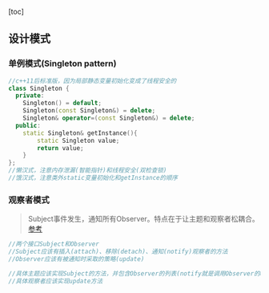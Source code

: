 [toc]

## 设计模式

### 单例模式(Singleton pattern)

```c++
//c++11后标准版，因为局部静态变量初始化变成了线程安全的
class Singleton {
  private:
    Singleton() = default;
    Singleton(const Singleton&) = delete;
    Singleton& operator=(const Singleton&) = delete;
  public:
    static Singleton& getInstance(){
        static Singleton value;
        return value;
    }
};
//懒汉式，注意内存泄漏(智能指针)和线程安全(双检查锁)
//饿汉式，注意类外static变量初始化和getInstance的顺序
```

### 观察者模式

> Subject事件发生，通知所有Observer。特点在于让主题和观察者松耦合。[参考](https://zhuanlan.zhihu.com/p/151400792)

```c++
//两个接口Subject和Observer
//Subject应该有插入(attach)、移除(detach)、通知(notify)观察者的方法
//Observer应该有被通知时采取的策略(update)

//具体主题应该实现Subject的方法，并包含Observer的列表(notify就是调用Observer的update操作)
//具体观察者应该实现update方法
```

